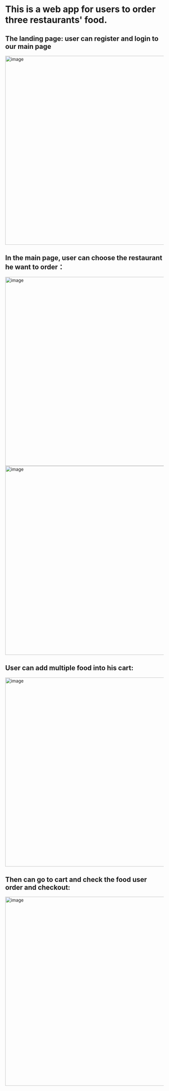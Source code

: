 # This is a web app for users to order three restaurants' food.

## The landing page: user can register and login to our main page
<img width="600" alt="image" src="https://github.com/ElyseWu/RestuarantOrder-FrontEnd/assets/99052684/bcda66aa-9925-4f0c-8795-3e90d0db6499">

## In the main page, user can choose the restaurant he want to order：
<img width="600" alt="image" src="https://github.com/ElyseWu/RestuarantOrder-FrontEnd/assets/99052684/18568c4a-8400-4e4e-8d4b-1bb1ef34e631">
<img width="600" alt="image" src="https://github.com/ElyseWu/RestuarantOrder-FrontEnd/assets/99052684/04dcdc4d-d7eb-4943-8ebe-bef95d96df4a">


## User can add multiple food into his cart:

<img width="600" alt="image" src="https://github.com/ElyseWu/RestuarantOrder-FrontEnd/assets/99052684/b3880b8e-0b9b-48c6-8bed-0174455234dd">


## Then can go to cart and check the food user order and checkout:

<img width="600" alt="image" src="https://github.com/ElyseWu/RestuarantOrder-FrontEnd/assets/99052684/439a863f-b21e-4818-9f8d-9d838d088c8a">

